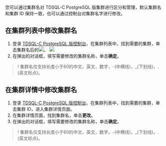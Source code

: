 
您可以通过集群名对 TDSQL-C PostgreSQL 版集群进行区分和管理，默认集群名和集群 ID 保持一致，也可以通过控制台对集群名字进行修改。

## 在集群列表中修改集群名
1. 登录 [TDSQL-C PostgreSQL 版控制台](https://console.cloud.tencent.com/cynosdb?dbType=POSTGRESQL)，在集群列表中，找到需要的集群，单击集群名后的![](https://main.qcloudimg.com/raw/cf9bbcfaea10f0316bddd967cb6e8ffc.png)。
![](https://main.qcloudimg.com/raw/97f13d3da40810196369f8372c92faf3.png)
2. 在弹出的对话框，填写需要修改的集群名称，单击**确定**。
>! 集群名仅支持长度小于60的中文，英文，数字，-(中横线)，\_(下划线)，.(英文标点)。

## 在集群详情中修改集群名
1. 登录 [TDSQL-C PostgreSQL 版控制台](https://console.cloud.tencent.com/cynosdb?dbType=POSTGRESQL)，在集群列表中，找到需要的集群，单击集群 ID，进入集群详情页面。
2. 在集群详情页面，找到集群名，单击**更改**。
3. 在弹出的对话框，填写需要修改的集群名称，单击**确定**。
>! 集群名仅支持长度小于60的中文，英文，数字，-(中横线)，\_(下划线)，.(英文标点)。

